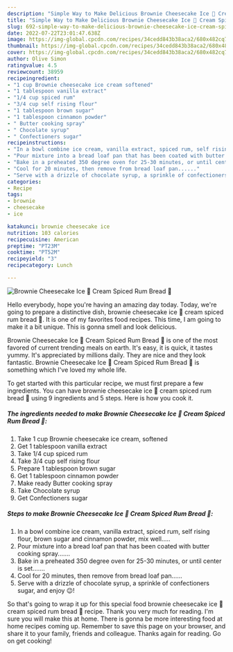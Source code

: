 ```yaml
---
description: "Simple Way to Make Delicious Brownie Cheesecake Ice 🧊 Cream Spiced Rum Bread 🍞"
title: "Simple Way to Make Delicious Brownie Cheesecake Ice 🧊 Cream Spiced Rum Bread 🍞"
slug: 692-simple-way-to-make-delicious-brownie-cheesecake-ice-cream-spiced-rum-bread
date: 2022-07-22T23:01:47.638Z
image: https://img-global.cpcdn.com/recipes/34cedd843b38aca2/680x482cq70/brownie-cheesecake-ice-cream-spiced-rum-bread-recipe-main-photo.jpg
thumbnail: https://img-global.cpcdn.com/recipes/34cedd843b38aca2/680x482cq70/brownie-cheesecake-ice-cream-spiced-rum-bread-recipe-main-photo.jpg
cover: https://img-global.cpcdn.com/recipes/34cedd843b38aca2/680x482cq70/brownie-cheesecake-ice-cream-spiced-rum-bread-recipe-main-photo.jpg
author: Olive Simon
ratingvalue: 4.5
reviewcount: 38959
recipeingredient:
- "1 cup Brownie cheesecake ice cream softened"
- "1 tablespoon vanilla extract"
- "1/4 cup spiced rum"
- "3/4 cup self rising flour"
- "1 tablespoon brown sugar"
- "1 tablespoon cinnamon powder"
- " Butter cooking spray"
- " Chocolate syrup"
- " Confectioners sugar"
recipeinstructions:
- "In a bowl combine ice cream, vanilla extract, spiced rum, self rising flour, brown sugar and cinnamon powder, mix well....."
- "Pour mixture into a bread loaf pan that has been coated with butter cooking spray......."
- "Bake in a preheated 350 degree oven for 25-30 minutes, or until center is set......."
- "Cool for 20 minutes, then remove from bread loaf pan......"
- "Serve with a drizzle of chocolate syrup, a sprinkle of confectioners sugar, and enjoy 😉!"
categories:
- Recipe
tags:
- brownie
- cheesecake
- ice

katakunci: brownie cheesecake ice 
nutrition: 103 calories
recipecuisine: American
preptime: "PT23M"
cooktime: "PT52M"
recipeyield: "3"
recipecategory: Lunch

---
```



![Brownie Cheesecake Ice 🧊 Cream Spiced Rum Bread 🍞](https://img-global.cpcdn.com/recipes/34cedd843b38aca2/680x482cq70/brownie-cheesecake-ice-cream-spiced-rum-bread-recipe-main-photo.jpg)

Hello everybody, hope you're having an amazing day today. Today, we're going to prepare a distinctive dish, brownie cheesecake ice 🧊 cream spiced rum bread 🍞. It is one of my favorites food recipes. This time, I am going to make it a bit unique. This is gonna smell and look delicious.

Brownie Cheesecake Ice 🧊 Cream Spiced Rum Bread 🍞 is one of the most favored of current trending meals on earth. It's easy, it is quick, it tastes yummy. It's appreciated by millions daily. They are nice and they look fantastic. Brownie Cheesecake Ice 🧊 Cream Spiced Rum Bread 🍞 is something which I've loved my whole life.




To get started with this particular recipe, we must first prepare a few ingredients. You can have brownie cheesecake ice 🧊 cream spiced rum bread 🍞 using 9 ingredients and 5 steps. Here is how you cook it.

<!--inarticleads1-->

##### The ingredients needed to make Brownie Cheesecake Ice 🧊 Cream Spiced Rum Bread 🍞:

1. Take 1 cup Brownie cheesecake ice cream, softened
1. Get 1 tablespoon vanilla extract
1. Take 1/4 cup spiced rum
1. Take 3/4 cup self rising flour
1. Prepare 1 tablespoon brown sugar
1. Get 1 tablespoon cinnamon powder
1. Make ready  Butter cooking spray
1. Take  Chocolate syrup
1. Get  Confectioners sugar




<!--inarticleads2-->

##### Steps to make Brownie Cheesecake Ice 🧊 Cream Spiced Rum Bread 🍞:

1. In a bowl combine ice cream, vanilla extract, spiced rum, self rising flour, brown sugar and cinnamon powder, mix well.....
1. Pour mixture into a bread loaf pan that has been coated with butter cooking spray.......
1. Bake in a preheated 350 degree oven for 25-30 minutes, or until center is set.......
1. Cool for 20 minutes, then remove from bread loaf pan......
1. Serve with a drizzle of chocolate syrup, a sprinkle of confectioners sugar, and enjoy 😉!




So that's going to wrap it up for this special food brownie cheesecake ice 🧊 cream spiced rum bread 🍞 recipe. Thank you very much for reading. I'm sure you will make this at home. There is gonna be more interesting food at home recipes coming up. Remember to save this page on your browser, and share it to your family, friends and colleague. Thanks again for reading. Go on get cooking!
